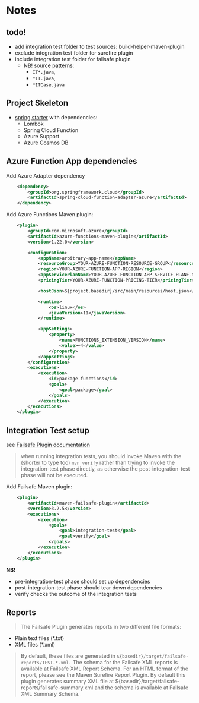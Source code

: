 # Notes

## todo!
- add integration test folder to test sources: build-helper-maven-plugin
- exclude integration test folder for surefire plugin
- include integration test folder for failsafe plugin
  - NB! source patterns: 
    - `IT*.java`, 
    - `*IT.java`, 
    - `*ITCase.java`

## Project Skeleton
- [spring starter](https://start.spring.io) with dependencies:
  - Lombok
  - Spring Cloud Function
  - Azure Support
  - Azure Cosmos DB

## Azure Function App dependencies
Add Azure Adapter dependency
```xml
    <dependency>
        <groupId>org.springframework.cloud</groupId>
        <artifactId>spring-cloud-function-adapter-azure</artifactId>
    </dependency>
```

Add Azure Functions Maven plugin:
```xml
    <plugin>
        <groupId>com.microsoft.azure</groupId>
        <artifactId>azure-functions-maven-plugin</artifactId>
        <version>1.22.0</version>

        <configuration>
            <appName>arbitrary-app-name</appName>
            <resourceGroup>YOUR-AZURE-FUNCTION-RESOURCE-GROUP</resourceGroup>
            <region>YOUR-AZURE-FUNCTION-APP-REGION</region>
            <appServicePlanName>YOUR-AZURE-FUNCTION-APP-SERVICE-PLANE-NAME</appServicePlanName>
            <pricingTier>YOUR-AZURE-FUNCTION-PRICING-TIER</pricingTier>

            <hostJson>${project.basedir}/src/main/resources/host.json</hostJson>

            <runtime>
                <os>linux</os>
                <javaVersion>11</javaVersion>
            </runtime>

            <appSettings>
                <property>
                    <name>FUNCTIONS_EXTENSION_VERSION</name>
                    <value>~4</value>
                </property>
            </appSettings>
        </configuration>
        <executions>
            <execution>
                <id>package-functions</id>
                <goals>
                    <goal>package</goal>
                </goals>
            </execution>
        </executions>
    </plugin>
```

## Integration Test setup
see [Failsafe Plugin documentation](https://maven.apache.org/surefire/maven-failsafe-plugin/)

> when running integration tests, you should invoke Maven with the (shorter to type too) `mvn verify` rather than trying to invoke the integration-test phase directly, as otherwise the post-integration-test phase will not be executed.

Add Failsafe Maven plugin:
```xml
    <plugin>
        <artifactId>maven-failsafe-plugin</artifactId>
        <version>3.2.5</version>
        <executions>
            <execution>
                <goals>
                    <goal>integration-test</goal>
                    <goal>verify</goal>
                </goals>
            </execution>
        </executions>
    </plugin>
```

**NB!**
- pre-integration-test phase should set up dependencies
- post-integration-test phase should tear down dependencies
- verify checks the outcome of the integration tests

## Reports

> The Failsafe Plugin generates reports in two different file formats:

- Plain text files (*.txt)
- XML files (*.xml)

>By default, these files are generated in `${basedir}/target/failsafe-reports/TEST-*.xml.`
The schema for the Failsafe XML reports is available at Failsafe XML Report Schema.
For an HTML format of the report, please see the Maven Surefire Report Plugin.
By default this plugin generates summary XML file at ${basedir}/target/failsafe-reports/failsafe-summary.xml and the schema is available at Failsafe XML Summary Schema.


